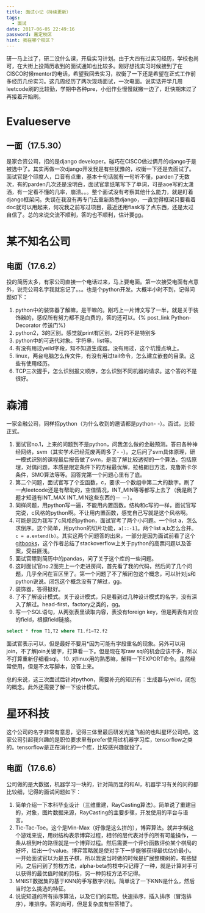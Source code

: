 ```yaml
---
title: 面试小记（持续更新）
tags:
  - 面试
date: 2017-06-05 22:49:16
password: 嘉定校区
hint: 我在哪个校区？
---
```



研一马上过了，研二没什么课，开启实习计划。由于大四有过实习经历，学校也尚可，在大街上投简历收到的面试通知也比较多。<!--more-->刚好想找实习时候接到了在CISCO时候mentor的电话，希望我回去实习，权衡了一下还是希望在正式工作前多经历几份实习。这几周经历了两次现场面试，一次电面。说实话开学几周leetcode刷的比较勤，学期中各种pre，小组作业慢慢就撇一边了，赶快期末过了再接着开始刷。



# Evalueserve
## 一面（17.5.30）
是家合资公司，招的是django developer。碰巧在CISCO做过俩月的django于是被选中了。其实再做一次django开发我是有些犹豫的，权衡一下还是去面试了。面试官是个印度人，口音有点重，基本十句话就有一句听不懂，parden了无数次，有的parden几次还是没明白，面试官拿纸笔写下了单词，可是aoe写的太潇洒，有一定看不懂的几率，崩溃。。。整个面试没有考察其他什么能力，就是盯着django框架问。失误在我没有再专门去重新熟悉django，一直觉得框架只要看着doc就可以用起来，何况我之前写过项目，最近还用flask写了点东西，还是太过自信了。总的来说交流不顺利，答的也不顺利，估计要gg。

# 某不知名公司
## 电面（17.6.2）
投的简历太多，有家公司直接一个电话过来，马上要电面。第一次接受电面有点意外，说完公司名字我就忘记了。。。也是个python开发。大概半小时不到，记得问题如下：
 1. python中的装饰器了解嘛，是干嘛的。刚巧上一片博文写了一半，就是关于装饰器的，感叹所有努力都不是白费的，答的还可以。{% post_link Python-Decorator 传送门%}
 2. python2，3的区别。感觉就print有区别，2用的不是特别多
 3. python中的可迭代对象。字符串，list等。
 4. 有没有用过yeild字段，知不知道生成器。没有用过，这个坑慢点填上。
 5. linux，两台电脑怎么传文件，有没有用过tail命令，怎么建立嵌套的目录。这些有使用经历。
 6. TCP三次握手，怎么识别报文顺序，怎么识别不同机器的请求。这个答的不是很好。

# 森浦
一家金融公司，同样招python（为什么收到的邀请都是python- -）。面试，比较正式。
 1. 面试官no.1，上来的问题到不是python，问我怎么做的金融预测。答曰各种神经网络，svm（其实学术已经荒废两周多了- -）。之后问了svm具体原理，研一模式识别的课程最后报告做了svm，是我了解比较透彻的一个算法，包括原理，对偶问题，本质是限定条件下的方程最优解，拉格朗日方法，克鲁斯卡尔条件，SMO算法等等。回答完第一个问题心里有了底。
 2. 第二个问题，面试官写了个空函数，c，要求一个数组中第二大的数字。刷了一点leetcode还是有帮助的，空值情况，INT_MIN等等都写上去了（我是刷了题才知道有INT_MAX INT_MIN这些东西的－ －）。
 3. 同样问题，用python写一遍，不能用内置函数。结构和c写的一样，面试官写完说，c风格的python啊。不让用内置函数，感觉自己写就是这个风格啊。
 4. 可能是因为我写了c风格的python，面试官考了两个小问题。一个list a，怎么求倒序。这个简单，用python的切片功能，``a[::-1]``。两个list a,b怎么合并。``c = a.extend(b)``。其实这两个问题答的出来，一部分是因为面试前看了这个[gitbooks][1]，这个作者总结了stackoverflow上关于python的高票问题以及答案，受益匪浅。
 5. 面试官瞟到简历中的pandas，问了关于这个库的一些问题。
 6. 这时面试官no.2面完上一个走进房间，首先看了我的代码，然后问了几个问题，几乎全问在盲区里了。第一个问题了不了解闭包这个概念，可以针对js和python说说。闭包这个概念没有了解过，gg。
 7. 装饰器，答得挺好。
 8. 了不了解设计模式。关于设计模式，只是看到过几种设计模式的名字，没有深入了解过。head-first，factory之类的，gg。
 9. 写一个SQL语句，从两张表里读取内容，表没有foreign key，但是两表有对应的field，根据field链接。
 ```sql
 select * from T1,T2 where T1.f1=T2.f2
 ```
 面试官表示可以，但是最好不要用\*因为可能有字段重名的现象。另外可以用join，不了解join关键字，打算看一下。但是现在写raw sql的机会应该不多，所以不打算重新仔细看sql。
 10. 对linux用的熟悉嘛，解释一下EXPORT命令。虽然经常使用，但是不太写脚本，没答上来。

总的来说，这三次面试后针对python，需要补充的知识有：生成器与yeild，闭包的概念。此外还需要了解一下设计模式。

# 星环科技
这个公司的名字非常有意思，记得三体里最后研发光速飞船的也叫星环公司吧。这家公司引起我兴趣的是职位要求里有prefer使用过机器学习库，tensorflow之类的。tensorflow是正在消化的一个库，比较感兴趣就投了。
## 电面（17.6.6）
公司做的是大数据，机器学习一块的，针对简历里的和AI，机器学习有关的问的都比较细，记得的面试问题如下：
 1. 简单介绍一下本科毕业设计（三维重建，RayCasting算法）。简单说了重建目的，对象，图片数据来源，RayCasting的主要步骤，开发使用的平台与语言。
 2. Tic-Tac-Toe。这个是Min-Max（好像是这么拼的），博弈算法。就井字棋这个游戏来说，用树结构表示博弈过程，相邻的层代表对手的所有可能操作，一条从根到叶的路径就是一个博弈过程。然后需要一个评价函数评价某个棋局的好坏，给出一个value。博弈策略就是使对手下一步能够获得最优估价最小。一开始面试官以为是五子棋，所以我说当时做的时候是扩展整棵树的，有些疑问。之后问到了剪枝方法，alpha-beta剪枝中只记得了一种，就是计算对手可以获得的最优值时候的剪枝，另一种剪枝方法不记得。
 3. MNIST数据集的基于KNN的手写数字识别。简单说了一下KNN是什么，然后当时怎么挑选的特征。
 4. 说说知道的所有排序算法，以及它们的实现。快速排序，插入排序（冒泡排序），堆排序。答的尚可，但是复杂度有些答错了。




[1]: https://taizilongxu.gitbooks.io/stackoverflow-about-python/content/index.html
